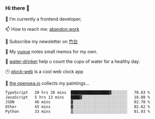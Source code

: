 ### Hi there 👋

<!--
**Alfxjx/Alfxjx** is a ✨ _special_ ✨ repository because its `README.md` (this file) appears on your GitHub profile.

Here are some ideas to get you started:

- 🔭 I’m currently working on ...
- 🌱 I’m currently learning ...
- 👯 I’m looking to collaborate on ...
- 🤔 I’m looking for help with ...
- 💬 Ask me about ...
- 📫 How to reach me: ...
- 😄 Pronouns: ...
- ⚡ Fun fact: ...
-->
🔭  I’m currently a frontend developer;

📫  How to reach me: [abandon.work](https://www.abandon.work/)

🎉  Subscribe my newsletter on [竹白](https://alfxjx.zhubai.love/)

🌱  My [yuque](https://www.yuque.com/alfxjx) notes small memos for my own.

🥤  [water-drinker](https://weldingboys.vercel.app/water) help u count the cups of water for a healthy day.

🕑  [qlock-web](https://qlock-web.vercel.app) is a cool web clock app

🌊  [the opensea.io](https://opensea.io/assets/0x495f947276749ce646f68ac8c248420045cb7b5e/29433830147332339639115006737701029562687338063458078299874716625823015632897) collects my paintings...

<!--START_SECTION:waka-->

```txt
TypeScript   20 hrs 26 mins  █████████████████▓░░░░░░░   70.83 %
JavaScript   5 hrs 13 mins   ████▓░░░░░░░░░░░░░░░░░░░░   18.08 %
JSON         46 mins         ▓░░░░░░░░░░░░░░░░░░░░░░░░   02.70 %
Other        45 mins         ▓░░░░░░░░░░░░░░░░░░░░░░░░   02.62 %
Python       33 mins         ▒░░░░░░░░░░░░░░░░░░░░░░░░   01.93 %
```

<!--END_SECTION:waka-->

